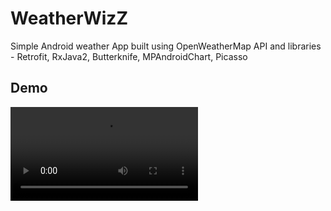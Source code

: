 # WeatherWizZ
Simple Android weather App built using OpenWeatherMap API and libraries - Retrofit, RxJava2, Butterknife, MPAndroidChart, Picasso

## Demo
![video alt text](demo/ScreenRecord.mp4)
